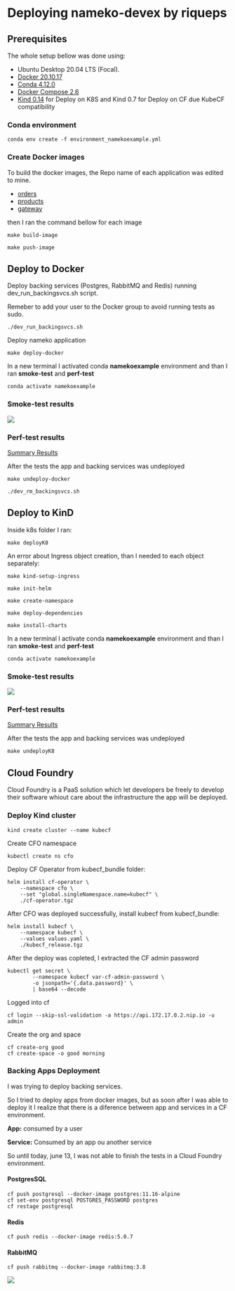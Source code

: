# Deploying nameko-devex by riqueps
## Prerequisites
The whole setup bellow was done using:
- Ubuntu Desktop 20.04 LTS (Focal).
- [Docker 20.10.17](https://docs.docker.com/engine/install/ubuntu/#install-using-the-repository)
- [Conda 4.12.0](https://docs.conda.io/en/latest/miniconda.html)
- [Docker Compose 2.6](https://github.com/docker/compose/releases)
- [Kind 0.14](https://github.com/kubernetes-sigs/kind/releases) for Deploy on K8S and Kind 0.7 for Deploy on CF due KubeCF compatibility
### Conda environment
```
conda env create -f environment_namekoexample.yml
```
### Create Docker images
To build the docker images, the Repo name of each application was edited to mine.
- [orders](orders/Makefile)
- [products](products/Makefile)
- [gateway](gateway/Makefile)

then I ran the command bellow for each image
```
make build-image
```
```
make push-image
```

## Deploy to Docker

Deploy backing services (Postgres, RabbitMQ and Redis) running dev_run_backingsvcs.sh script.

Remeber to add your user to the Docker group to avoid running tests as sudo.
```
./dev_run_backingsvcs.sh
```
Deploy nameko application
```
make deploy-docker
```
In a new terminal I activated conda **namekoexample** environment and than I ran **smoke-test** and **perf-test**
```
conda activate namekoexample
```
### Smoke-test results

<img src="docker_smoke_test.png">

### Perf-test results 

[Summary Results](https://a.blazemeter.com/app/?public-token=kwmaZlQHIFXCNDBkUWSdq6i2ZPaUh2ppO3N5k4X77bcIXMSnpY#reports/r-ext-62a7ad013a1a1103870710/summary)

After the tests the app and backing services was undeployed
```
make undeploy-docker 
```
```
./dev_rm_backingsvcs.sh
```
## Deploy to KinD

Inside k8s folder I ran:
```
make deployK8
```
An error about Ingress object creation, than I needed to each object separately:
```
make kind-setup-ingress
```
```
make init-helm
```
```
make create-namespace
```
```
make deploy-dependencies
```
```
make install-charts
```
In a new terminal I activate conda **namekoexample** environment and than I ran **smoke-test** and **perf-test**
```
conda activate namekoexample
```
### Smoke-test results

<img src="k8s_smoke_test.png">

### Perf-test results 

[Summary Results](https://a.blazemeter.com/app/?public-token=RYddyv83WFUcntgsYhkEpd9LI9KOzDBgEq2oBmC4Q0CuqG3uVk#reports/r-ext-62a7ba7b2da01024765566/summary)

After the tests the app and backing services was undeployed
```
make undeployK8 
```

## Cloud Foundry
Cloud Foundry is a PaaS solution which let developers be freely to develop their software whiout care about the infrastructure the app will be deployed.

### Deploy Kind cluster
```
kind create cluster --name kubecf
```
Create CFO namespace
```
kubectl create ns cfo
```
Deploy CF Operator from kubecf_bundle folder:

```
helm install cf-operator \
    --namespace cfo \
    --set "global.singleNamespace.name=kubecf" \
    ./cf-operator.tgz
```
After CFO was deployed successfully, install kubecf from kubecf_bundle:
```
helm install kubecf \
    --namespace kubecf \
    --values values.yaml \
    ./kubecf_release.tgz
```

After the deploy was copleted, I extracted the CF admin password
```
kubectl get secret \
        --namespace kubecf var-cf-admin-password \
        -o jsonpath='{.data.password}' \
        | base64 --decode 
```
Logged into cf
```
cf login --skip-ssl-validation -a https://api.172.17.0.2.nip.io -u admin
```
Create the org and space
```
cf create-org good
cf create-space -o good morning
```
### Backing Apps Deployment
I was trying to deploy backing services.

So I tried to deploy apps from docker images, but as soon after I was able to deploy it I realize that there is a diference between app and services in a CF environment.

**App:** consumed by a user

**Service:** Consumed by an app ou another service

So until today, june 13, I was not able to finish the tests in a Cloud Foundry environment.

#### PostgresSQL
```
cf push postgresql --docker-image postgres:11.16-alpine
cf set-env postgresql POSTGRES_PASSWORD postgres
cf restage postgresql
```
#### Redis
```
cf push redis --docker-image redis:5.0.7
```
#### RabbitMQ
```
cf push rabbitmq --docker-image rabbitmq:3.8
```
<img src="cd_apps.png">